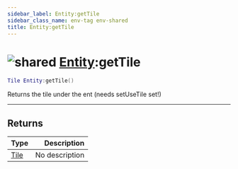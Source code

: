 ```yaml
---
sidebar_label: Entity:getTile
sidebar_class_name: env-tag env-shared
title: Entity:getTile
---
```


# <img src='/img/wiki/shared.png' alt='shared' classname='env-tag' /> [Entity](../entity/README.md):getTile

```lua
Tile Entity:getTile()
```

Returns the tile under the ent (needs setUseTile set!)<br/>

-----------------
## Returns

| Type   | Description |
| ------ | ----------: |
| [Tile](../tile/README.md) | No description |
